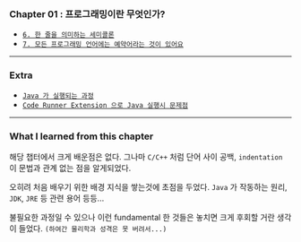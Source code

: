 
### Chapter 01 : 프로그래밍이란 무엇인가?

- [`6. 한 줄을 의미하는 세미콜론`](./section_06_07.md#6-한줄을-의미하는-세미콜론)
- [`7. 모든 프로그래밍 언어에는 예약어라는 것이 있어요`](./section_06_07.md#7-모든-프로그래밍-언어에는-예약어라는-것이-있어요)

---

### Extra

- [`Java 가 실행되는 과정`](./extra/how_does_java_works.md)
- [`Code Runner Extension 으로 Java 실행시 문제점`](./extra/java_code_runner_extension_error.md)

---

### What I learned from this chapter

해당 챕터에서 크게 배운점은 없다. 그나마 `C/C++` 처럼 단어 사이 공백, `indentation` 이 문법과 관계 없는 점을 알게되었다.

오히려 처음 배우기 위한 배경 지식을 쌓는것에 초점을 두었다. `Java` 가 작동하는 원리, `JDK`, `JRE` 등 관련 용어 등등...

불필요한 과정일 수 있으나 이런 fundamental 한 것들은 놓치면 크게 후회할 거란 생각이 들었다. `(하여간 물리학과 성격은 못 버려서...)`
